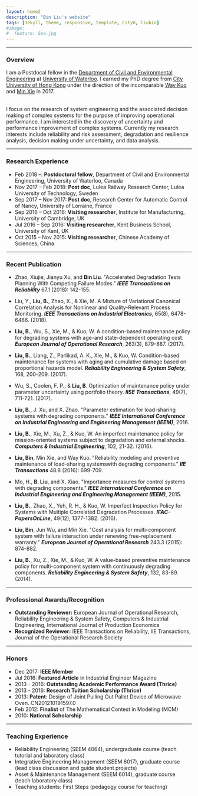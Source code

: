 ```yaml
---
layout: home2
description: "Bin Liu's website"
tags: [Jekyll, theme, responsive, template, CityU, liubin]
#image:
#  feature: Sea.jpg
---
```


---

### Overview

I am a Postdocal fellow in the [Department of Civil and Environmental Engineering](https://uwaterloo.ca/civil-environmental-engineering/) at [University of Waterloo](https://uwaterloo.ca/about/). I earned my PhD degree from [City University of Hong Kong](http://www.cityu.edu.hk/) under the direction of the incomparable [Way Kuo](http://www6.cityu.edu.hk/op/bio_en.htm) and [Min Xie](http://www.cityu.edu.hk/seem/minxie/) in 2017. 

<br />
I focus on the research of system engineering and the associated decision making of complex systems for the purpose of improving operational performance. I am interested in the discovery of uncertainty and performance improvement of complex systems. Currently my research interests include reliability and risk assessment, degradation and resilience analysis, decision making under uncertainty, and data analysis.



---
### Research Experience

- Feb 2018 –: **Postdoctoral fellow**, Department of Civil and Environmental Engineering, University of Waterloo, Canada
- Nov 2017 – Feb 2018: **Post doc**, Lulea Railway Research Center, Lulea University of Technology, Sweden
- Sep 2017 – Nov 2017: **Post doc**, Research Center for Automatic Control of Nancy, University of Lorraine, France 
- Sep 2016 – Oct 2016: **Visiting researcher**, Institute for Manufacturing, University of Cambridge, UK
- Jul 2016 – Sep 2016: **Visiting researcher**, Kent Business School, University of Kent, UK
- Oct 2015 – Nov 2015: **Visiting researcher**, Chinese Academy of Sciences, China 

---


### Recent Publication

- Zhao, Xiujie, Jianyu Xu, and **Bin Liu**. "Accelerated Degradation Tests Planning With Competing Failure Modes." **_IEEE Transactions on Reliability_**  67.1 (2018): 142-155.

- Liu, Y., **Liu, B.**, Zhao, X., & Xie, M. A Mixture of Variational Canonical Correlation Analysis for Nonlinear and Quality-Relevant Process Monitoring. **_IEEE Transactions on Industrial Electronics_**, 65(8), 6478-6486. (2018).

- **Liu, B.**, Wu, S., Xie, M., & Kuo, W. A condition-based maintenance policy for degrading systems with age-and state-dependent operating cost. **_European Journal of Operational Research_**, 263(3), 879-887. (2017). 

- **Liu, B.**, Liang, Z., Parlikad, A. K., Xie, M., & Kuo, W. Condition-based maintenance for systems with aging and cumulative damage based on proportional hazards model. **_Reliability Engineering & System Safety_**, 168, 200-209. (2017).

- Wu, S., Coolen, F. P., & **Liu, B**. Optimization of maintenance policy under parameter uncertainty using portfolio theory. **_IISE Transactions_**, 49(7), 711-721. (2017).
 
- **Liu, B.**, J. Xu, and X. Zhao. "Parameter estimation for load-sharing systems with degrading components." **_IEEE International Conference on Industrial Engineering and Engineering Management (IEEM)_**, 2016.

- **Liu, B.**, Xie, M., Xu, Z., & Kuo, W. An imperfect maintenance policy for mission-oriented systems subject to degradation and external shocks. **_Computers & Industrial Engineering_**, 102, 21-32. (2016).

- **Liu, Bin**, Min Xie, and Way Kuo. "Reliability modeling and preventive maintenance of load-sharing systemswith degrading components." **_IIE Transactions_** 48.8 (2016): 699-709.

- Mo, H., **B. Liu**, and X. Xiao. "Importance measures for control systems with degrading components." **_IEEE International Conference on Industrial Engineering and Engineering Management (IEEM)_**, 2015.

- **Liu, B.**, Zhao, X., Yeh, R. H., & Kuo, W. Imperfect Inspection Policy for Systems with Multiple Correlated Degradation Processes. **_IFAC-PapersOnLine_**, 49(12), 1377-1382. (2016).

- **Liu, Bin**, Jun Wu, and Min Xie. "Cost analysis for multi-component system with failure interaction under renewing free-replacement warranty." **_European Journal of Operational Research_** 243.3 (2015): 874-882.

- **Liu, B.**, Xu, Z., Xie, M., & Kuo, W. A value-based preventive maintenance policy for multi-component system with continuously degrading components. **_Reliability Engineering & System Safety_**, 132, 83-89.(2014).




---

### Professional Awards/Recognition

- **Outstanding Reviewer:** European Journal of Operational Research, Reliability Engineering & System Safety, Computers & Industrial Engineering, International Journal of Production Economics
- **Recognized Reviewer:** IEEE Transactions on Reliability, IIE Transactions, Journal of the Operational Research Society


---

### Honors

- Dec 2017: **IEEE Member**
- Jul 2016: **Featured Article** in Industrial Engineer Magazine
- 2013 - 2016: **Outstanding Academic Performance Award (Thrice)**
- 2013 - 2016: **Research Tuition Scholarship (Thrice)**
- 2013: **Patent**: Design of Joint Pulling Out Pallet Device of Microwave Oven. CN201210191597.0
- Feb 2012: **Finalist** of The Mathematical Contest in Modeling (MCM) 
- 2010: **National Scholarship**


---

### Teaching Experience 

- Reliability Engineering (SEEM 4064), undergraduate course (teach tutorial and laboratory class)
- Integrative Engineering Management (SEEM 6017), graduate course (lead class discussion and guide student projects)
- Asset & Maintenance Management (SEEM 6014), graduate course (teach laboratory class)
- Teaching students: First Steps (pedagogy course for teaching)

